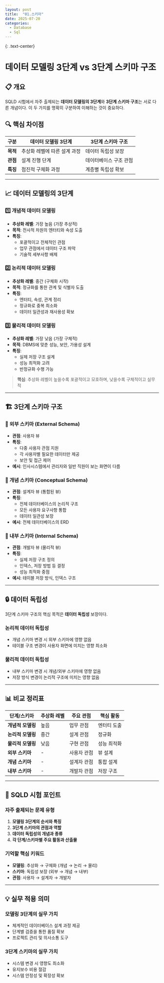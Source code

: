 ```yaml
---
layout: post
title:  "01.스키마"
date: 2025-07-20
categories:
  - Database
  - Sql
---
```

{: .text-center}
# 데이터 모델링 3단계 vs 3단계 스키마 구조

## 📋 개요
SQLD 시험에서 자주 출제되는 **데이터 모델링의 3단계**와 **3단계 스키마 구조**는 서로 다른 개념이다. 이 두 가지를 명확히 구분하여 이해하는 것이 중요하다.

## 🔍 핵심 차이점

| 구분 | 데이터 모델링 3단계 | 3단계 스키마 구조 |
|------|-------------------|------------------|
| **목적** | 추상화 레벨에 따른 설계 과정 | 데이터 독립성 보장 |
| **관점** | 설계 진행 단계 | 데이터베이스 구조 관점 |
| **특징** | 점진적 구체화 과정 | 계층별 독립성 확보 |

---

## 📈 데이터 모델링의 3단계

### 1️⃣ 개념적 데이터 모델링
- **추상화 레벨**: 가장 높음 (가장 추상적)
- **목적**: 전사적 차원의 엔터티와 속성 도출
- **특징**: 
  - 포괄적이고 전체적인 관점
  - 업무 관점에서 데이터 구조 파악
  - 기술적 세부사항 배제

### 2️⃣ 논리적 데이터 모델링
- **추상화 레벨**: 중간 (구체화 시작)
- **목적**: 정규화를 통한 관계 및 식별자 도출
- **특징**:
  - 엔터티, 속성, 관계 정리
  - 정규화로 중복 최소화
  - 데이터 일관성과 재사용성 확보

### 3️⃣ 물리적 데이터 모델링
- **추상화 레벨**: 가장 낮음 (가장 구체적)
- **목적**: DBMS에 맞춘 성능, 보안, 가용성 설계
- **특징**:
  - 실제 저장 구조 설계
  - 성능 최적화 고려
  - 반정규화 수행 가능

> **핵심**: 추상화 레벨이 높을수록 포괄적이고 모호하며, 낮을수록 구체적이고 실무적

---

## 🏗️ 3단계 스키마 구조

### 🎯 외부 스키마 (External Schema)
- **관점**: 사용자 뷰
- **특징**: 
  - 다중 사용자 관점 지원
  - 각 사용자별 필요한 데이터만 제공
  - 보안 및 접근 제어
- **예시**: 인사시스템에서 관리자와 일반 직원이 보는 화면이 다름

### 🎯 개념 스키마 (Conceptual Schema)
- **관점**: 설계자 뷰 (통합된 뷰)
- **특징**:
  - 전체 데이터베이스의 논리적 구조
  - 모든 사용자 요구사항 통합
  - 데이터 일관성 보장
- **예시**: 전체 데이터베이스의 ERD

### 🎯 내부 스키마 (Internal Schema)
- **관점**: 개발자 뷰 (물리적 뷰)
- **특징**:
  - 실제 저장 구조 정의
  - 인덱스, 저장 방법 등 결정
  - 성능 최적화 중점
- **예시**: 테이블 저장 방식, 인덱스 구조

---

## 🔒 데이터 독립성

3단계 스키마 구조의 핵심 목적은 **데이터 독립성** 보장이다.

### 논리적 데이터 독립성
- 개념 스키마 변경 시 외부 스키마에 영향 없음
- 테이블 구조 변경이 사용자 화면에 미치는 영향 최소화

### 물리적 데이터 독립성
- 내부 스키마 변경 시 개념/외부 스키마에 영향 없음
- 저장 방식 변경이 논리적 구조에 미치는 영향 없음

---

## 📊 비교 정리표

| 단계/스키마 | 추상화 레벨 | 주요 관점 | 핵심 활동 |
|------------|------------|----------|----------|
| **개념적 모델링** | 높음 | 업무 관점 | 엔터티 도출 |
| **논리적 모델링** | 중간 | 설계 관점 | 정규화 |
| **물리적 모델링** | 낮음 | 구현 관점 | 성능 최적화 |
| **외부 스키마** | - | 사용자 관점 | 뷰 설계 |
| **개념 스키마** | - | 설계자 관점 | 통합 설계 |
| **내부 스키마** | - | 개발자 관점 | 저장 구조 |

---

## 🎯 SQLD 시험 포인트

### 자주 출제되는 문제 유형
1. **모델링 3단계의 순서와 특징**
2. **3단계 스키마의 관점과 역할**
3. **데이터 독립성의 개념과 종류**
4. **각 단계/스키마별 주요 활동과 산출물**

### 기억할 핵심 키워드
- **모델링**: 추상화 → 구체화 (개념 → 논리 → 물리)
- **스키마**: 독립성 보장 (외부 → 개념 → 내부)
- **관점**: 사용자 → 설계자 → 개발자

---

## 💡 실무 적용 의미

### 모델링 3단계의 실무 가치
- 체계적인 데이터베이스 설계 과정 제공
- 단계별 검증을 통한 품질 확보
- 프로젝트 관리 및 의사소통 도구

### 3단계 스키마의 실무 가치
- 시스템 변경 시 영향도 최소화
- 유지보수 비용 절감
- 시스템 안정성 및 확장성 확보
